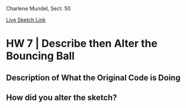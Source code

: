 Charlene Mundel, Sect. 50

[Live Sketch Link]()


# HW 7 | Describe then Alter the Bouncing Ball

## Description of What the Original Code is Doing

<!--
--This is a Comment Block--

1.Q: Please describe what the original code is doing.

A: The code is moving around the campus and bouncing off
of the walls of the set canvas. While creating a trail as it moves indefinantly.

2.Q: Why is it working the way it is?

A: Instead of the circle wonder off of the canvas it bounces once it touches
the edge of the canvas. When the shape hits the edge of the window,
through the code you are telling it to reverses its direction.

example:

xpos = xpos + ( xspeed * xdirection );
  ypos = ypos + ( yspeed * ydirection );

  reverse its direction by multiplying by -1


  if (xpos > width-rad || xpos < rad) {
    xdirection *= -1;
  }
  if (ypos > height-rad || ypos < rad) {
    ydirection *= -1;
  }

  There is no escape for the ball now.




3. Q: What does each line do?


A:  Each line? If refering to line of code it's setting a collision point where
the ball would bounce off of or move in a different/opposite direction.

4. Q: How can you make the ball change direction?

This sortof plays on the same as question 2.

If you just have xpos = xpos + ( xspeed * xdirection );
it would bounce off of one of the walls of the canvas but the problem is that
it can still vanish through the other wall.

unless this question is refering to clicking the ball with the mouse that is another
way to change it's direction.
judging by function mousePressed() {
    ball.scale_x = map(mouseX, 0, width, 0.5, 10);
    ball.scale_y = map(mouseY, 0, height, 0.5, 10);

}

It would run on the same concept if it were to be in contact of the edge of the
canvas, but instead it's by the click of a mouse.


-->


## How did you alter the sketch?

<!--
5. Q:Please describe how and why you changed the sketch?

A: I randomnized my desired color and i removed the stroke for the circle. I also changed
the sizes of the circles. If my mouse is anywhere near the center of the canvas
the circles would get smaller, if away from it stays huge.

I like how this turned out because of the interactive part I gave it, it reacts to my
crusor with out even clicking it. I also enjoy the ray of colors it gives, aswell the illusion of dimension
-->
